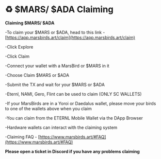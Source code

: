 # ♻ $MARS/ $ADA Claiming

**Claiming $MARS/ $ADA**



\-To claim your $MARS or $ADA, head to this link - [https://app.marsbirds.art/claim](https://app.marsbirds.art/claim)

\-Click Explore

\-Click Claim

\-Connect your wallet with a MarsBird or $MARS in it

\-Choose Claim $MARS or $ADA

\-Submit the TX and wait for your $MARS or $ADA



\-Eternl, NAMI, Gero, Flint can be used to claim (ONLY SC WALLETS)

\-If your MarsBirds are in a Yoroi or Daedalus wallet, please move your birds to one of the wallets above when you claim

\-You can claim from the ETERNL Mobile Wallet via the DApp Browser

\-Hardware wallets can interact with the claiming system

\-Claiming FAQ - [https://www.marsbirds.art/#FAQ](https://www.marsbirds.art/#FAQ)



**Please open a ticket in Discord if you have any problems claiming**&#x20;

